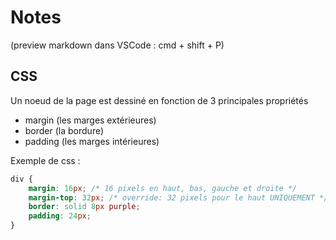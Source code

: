 # Notes

(preview markdown dans VSCode : cmd + shift + P)

## CSS

Un noeud de la page est dessiné en fonction de 3 principales propriétés
- margin (les marges extérieures)
- border (la bordure)
- padding (les marges intérieures)

Exemple de css :
```css
div {
    margin: 16px; /* 16 pixels en haut, bas, gauche et droite */
    margin-top: 32px; /* override: 32 pixels pour le haut UNIQUEMENT */
    border: solid 8px purple; 
    padding: 24px; 
}
```
